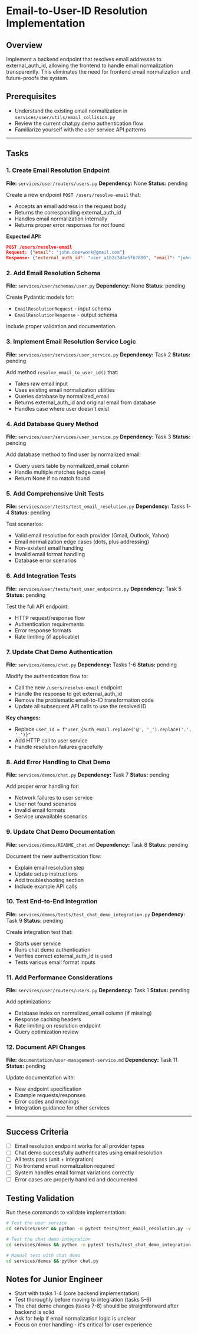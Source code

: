 # Email-to-User-ID Resolution Implementation

## Overview
Implement a backend endpoint that resolves email addresses to external_auth_id, allowing the frontend to handle email normalization transparently. This eliminates the need for frontend email normalization and future-proofs the system.

## Prerequisites
- Understand the existing email normalization in `services/user/utils/email_collision.py`
- Review the current chat.py demo authentication flow
- Familiarize yourself with the user service API patterns

---

## Tasks

### 1. Create Email Resolution Endpoint
**File:** `services/user/routers/users.py`
**Dependency:** None
**Status:** pending

Create a new endpoint `POST /users/resolve-email` that:
- Accepts an email address in the request body
- Returns the corresponding external_auth_id
- Handles email normalization internally
- Returns proper error responses for not found

**Expected API:**
```json
POST /users/resolve-email
Request: {"email": "john.doe+work@gmail.com"}
Response: {"external_auth_id": "user_a1b2c3d4e5f67890", "email": "john.doe@gmail.com"}
```

### 2. Add Email Resolution Schema
**File:** `services/user/schemas/user.py`
**Dependency:** None
**Status:** pending

Create Pydantic models for:
- `EmailResolutionRequest` - input schema
- `EmailResolutionResponse` - output schema

Include proper validation and documentation.

### 3. Implement Email Resolution Service Logic
**File:** `services/user/services/user_service.py`
**Dependency:** Task 2
**Status:** pending

Add method `resolve_email_to_user_id()` that:
- Takes raw email input
- Uses existing email normalization utilities
- Queries database by normalized_email
- Returns external_auth_id and original email from database
- Handles case where user doesn't exist

### 4. Add Database Query Method
**File:** `services/user/services/user_service.py`
**Dependency:** Task 3
**Status:** pending

Add database method to find user by normalized email:
- Query users table by normalized_email column
- Handle multiple matches (edge case)
- Return None if no match found

### 5. Add Comprehensive Unit Tests
**File:** `services/user/tests/test_email_resolution.py`
**Dependency:** Tasks 1-4
**Status:** pending

Test scenarios:
- Valid email resolution for each provider (Gmail, Outlook, Yahoo)
- Email normalization edge cases (dots, plus addressing)
- Non-existent email handling
- Invalid email format handling
- Database error scenarios

### 6. Add Integration Tests
**File:** `services/user/tests/test_user_endpoints.py`
**Dependency:** Task 5
**Status:** pending

Test the full API endpoint:
- HTTP request/response flow
- Authentication requirements
- Error response formats
- Rate limiting (if applicable)

### 7. Update Chat Demo Authentication
**File:** `services/demos/chat.py`
**Dependency:** Tasks 1-6
**Status:** pending

Modify the authentication flow to:
- Call the new `/users/resolve-email` endpoint
- Handle the response to get external_auth_id
- Remove the problematic email-to-ID transformation code
- Update all subsequent API calls to use the resolved ID

**Key changes:**
- Replace `user_id = f"user_{auth_email.replace('@', '_').replace('.', '_')}"` 
- Add HTTP call to user service
- Handle resolution failures gracefully

### 8. Add Error Handling to Chat Demo
**File:** `services/demos/chat.py`
**Dependency:** Task 7
**Status:** pending

Add proper error handling for:
- Network failures to user service
- User not found scenarios
- Invalid email formats
- Service unavailable scenarios

### 9. Update Chat Demo Documentation
**File:** `services/demos/README_chat.md`
**Dependency:** Task 8
**Status:** pending

Document the new authentication flow:
- Explain email resolution step
- Update setup instructions
- Add troubleshooting section
- Include example API calls

### 10. Test End-to-End Integration
**File:** `services/demos/tests/test_chat_demo_integration.py`
**Dependency:** Task 9
**Status:** pending

Create integration test that:
- Starts user service
- Runs chat demo authentication
- Verifies correct external_auth_id is used
- Tests various email format inputs

### 11. Add Performance Considerations
**File:** `services/user/routers/users.py`
**Dependency:** Task 1
**Status:** pending

Add optimizations:
- Database index on normalized_email column (if missing)
- Response caching headers
- Rate limiting on resolution endpoint
- Query optimization review

### 12. Document API Changes
**File:** `documentation/user-management-service.md`
**Dependency:** Task 11
**Status:** pending

Update documentation with:
- New endpoint specification
- Example requests/responses
- Error codes and meanings
- Integration guidance for other services

---

## Success Criteria
- [ ] Email resolution endpoint works for all provider types
- [ ] Chat demo successfully authenticates using email resolution
- [ ] All tests pass (unit + integration)
- [ ] No frontend email normalization required
- [ ] System handles email format variations correctly
- [ ] Error cases are properly handled and documented

## Testing Validation
Run these commands to validate implementation:
```bash
# Test the user service
cd services/user && python -m pytest tests/test_email_resolution.py -v

# Test the chat demo integration
cd services/demos && python -m pytest tests/test_chat_demo_integration.py -v

# Manual test with chat demo
cd services/demos && python chat.py
```

## Notes for Junior Engineer
- Start with tasks 1-4 (core backend implementation)
- Test thoroughly before moving to integration (tasks 5-6)
- The chat demo changes (tasks 7-8) should be straightforward after backend is solid
- Ask for help if email normalization logic is unclear
- Focus on error handling - it's critical for user experience 